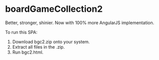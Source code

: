 # boardGameCollection2
Better, stronger, shinier. Now with 100% more AngularJS implementation.

To run this SPA:
1. Download bgc2.zip onto your system.
2. Extract all files in the .zip.
3. Run bgc2.html.
